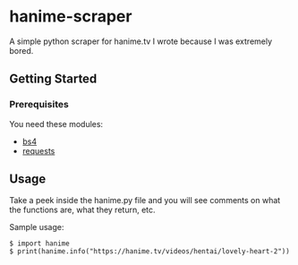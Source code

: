 # hanime-scraper
A simple python scraper for hanime.tv I wrote because I was extremely bored.

## Getting Started

### Prerequisites

You need these modules:

* [bs4](https://pypi.org/project/bs4/)
* [requests](https://pypi.org/project/requests/)

## Usage
Take a peek inside the hanime.py file and you will see comments on what the functions are, what they return, etc.

Sample usage:
```
$ import hanime
$ print(hanime.info("https://hanime.tv/videos/hentai/lovely-heart-2"))
```
